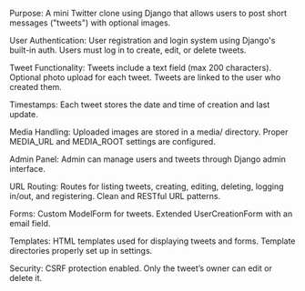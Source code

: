Purpose:
A mini Twitter clone using Django that allows users to post short messages ("tweets") with optional images.

User Authentication:
User registration and login system using Django's built-in auth.
Users must log in to create, edit, or delete tweets.

Tweet Functionality:
Tweets include a text field (max 200 characters).
Optional photo upload for each tweet.
Tweets are linked to the user who created them.

Timestamps:
Each tweet stores the date and time of creation and last update.

Media Handling:
Uploaded images are stored in a media/ directory.
Proper MEDIA_URL and MEDIA_ROOT settings are configured.

Admin Panel:
Admin can manage users and tweets through Django admin interface.

URL Routing:
Routes for listing tweets, creating, editing, deleting, logging in/out, and registering.
Clean and RESTful URL patterns.

Forms:
Custom ModelForm for tweets.
Extended UserCreationForm with an email field.

Templates:
HTML templates used for displaying tweets and forms.
Template directories properly set up in settings.

Security:
CSRF protection enabled.
Only the tweet’s owner can edit or delete it.
